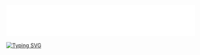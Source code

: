 ![gitartwork](art/gitartwork.svg)


[![Typing SVG](https://readme-typing-svg.demolab.com/?color=#663399size=36&width=1000&lines=Jose+A.+Jimenez+V.;The+Game+Changer;Comming+Soon)](https://git.io/typing-svg)
